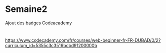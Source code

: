 # Semaine2
Ajout des badges Codeacademy

#

https://www.codecademy.com/fr/courses/web-beginner-fr-FR-DUBAD/0/2?curriculum_id=5355c3c3516bcbd91200000b
